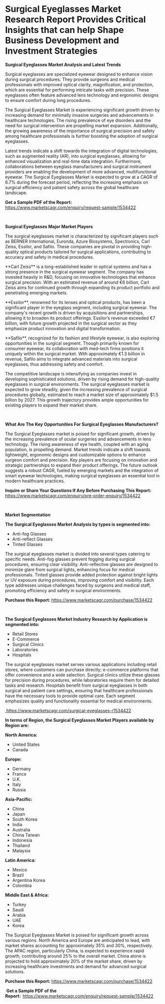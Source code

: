 <p><h1>Surgical Eyeglasses Market Research Report Provides Critical Insights that can help Shape Business Development and Investment Strategies</h1></p><p><strong>Surgical Eyeglasses Market Analysis and Latest Trends</strong></p>
<p><p>Surgical eyeglasses are specialized eyewear designed to enhance vision during surgical procedures. They provide surgeons and medical professionals with improved optical clarity, magnification, and protection, which are essential for performing intricate tasks with precision. These eyeglasses often feature advanced lens technology and ergonomic designs to ensure comfort during long procedures.</p><p>The Surgical Eyeglasses Market is experiencing significant growth driven by increasing demand for minimally invasive surgeries and advancements in healthcare technologies. The rising prevalence of eye disorders and the need for surgical intervention are propelling market expansion. Additionally, the growing awareness of the importance of surgical precision and safety among healthcare professionals is further boosting the adoption of surgical eyeglasses.</p><p>Latest trends indicate a shift towards the integration of digital technologies, such as augmented reality (AR), into surgical eyeglasses, allowing for enhanced visualization and real-time data integration. Furthermore, collaborations between eyeglass manufacturers and surgical instrument providers are enabling the development of more advanced, multifunctional eyewear. The Surgical Eyeglasses Market is expected to grow at a CAGR of 6.7% during the forecast period, reflecting the increasing emphasis on surgical efficiency and patient safety across the global healthcare landscape.</p></p>
<p><strong>Get a Sample PDF of the Report:&nbsp;</strong> <a href="https://www.marketscagr.com/enquiry/request-sample/1534422?utm_campaign=2033&utm_medium=2&utm_source=Github&utm_content=ia&utm_term=13042025&utm_id=surgical-eyeglasses">https://www.marketscagr.com/enquiry/request-sample/1534422</a></p>
<p>&nbsp;</p>
<p><strong>Surgical Eyeglasses Major Market Players</strong></p>
<p><p>The surgical eyeglasses market is characterized by significant players such as BERNER International, Euronda, Azure Biosystems, Spectronics, Carl Zeiss, Essilor, and Safilo. These companies are pivotal in providing high-quality optical products tailored for surgical applications, contributing to accuracy and safety in medical procedures.</p><p>**Carl Zeiss** is a long-established leader in optical systems and has a strong presence in the surgical eyewear segment. The company has invested heavily in R&D, focusing on innovative technologies that enhance surgical precision. With an estimated revenue of around €6 billion, Carl Zeiss aims for continued growth through expanding its product portfolio and penetrating emerging markets.</p><p>**Essilor**, renowned for its lenses and optical products, has been a significant player in the eyeglass segment, including surgical eyewear. The company's recent growth is driven by acquisitions and partnerships, allowing it to broaden its product offerings. Essilor’s revenue exceeded €7 billion, with future growth projected in the surgical sector as they emphasize product innovation and digital transformation.</p><p>**Safilo**, recognized for its fashion and lifestyle eyewear, is also exploring opportunities in the surgical segment. Though primarily known for consumer eyewear, its collaboration with med-tech firms positions it uniquely within the surgical market. With approximately €1.3 billion in revenue, Safilo aims to integrate advanced materials into surgical eyeglasses, thus addressing safety and comfort.</p><p>The competitive landscape is intensifying as companies invest in developing sophisticated solutions, driven by rising demand for high-quality eyeglasses in surgical environments. The surgical eyeglasses market is expected to grow steadily, given the increasing prevalence of surgical procedures globally, estimated to reach a market size of approximately $1.5 billion by 2027. This growth trajectory provides ample opportunities for existing players to expand their market share.</p></p>
<p>&nbsp;</p>
<p><strong>What Are The Key Opportunities For Surgical Eyeglasses Manufacturers?</strong></p>
<p><p>The Surgical Eyeglasses market is poised for significant growth, driven by the increasing prevalence of ocular surgeries and advancements in lens technology. The rising awareness of eye health, coupled with an aging population, is propelling demand. Market trends indicate a shift towards lightweight, ergonomic designs and customizable options to enhance surgeon comfort and precision. Key players are focusing on innovation and strategic partnerships to expand their product offerings. The future outlook suggests a robust CAGR, fueled by emerging markets and the integration of smart eyewear technologies, making surgical eyeglasses an essential tool in modern healthcare practices.</p></p>
<p><strong>Inquire or Share Your Questions If Any Before Purchasing This Report:</strong> <a href="https://www.marketscagr.com/enquiry/pre-order-enquiry/1534422?utm_campaign=2033&utm_medium=2&utm_source=Github&utm_content=ia&utm_term=13042025&utm_id=surgical-eyeglasses">https://www.marketscagr.com/enquiry/pre-order-enquiry/1534422</a></p>
<p>&nbsp;</p>
<p><strong>Market Segmentation</strong></p>
<p><strong>The Surgical Eyeglasses Market Analysis by types is segmented into:</strong></p>
<p><ul><li>Anti-fog Glasses</li><li>Anti-reflect Glasses</li><li>Tinted Glasses</li></ul></p>
<p><p>The surgical eyeglasses market is divided into several types catering to specific needs. Anti-fog glasses prevent fogging during surgical procedures, ensuring clear visibility. Anti-reflective glasses are designed to minimize glare from surgical lights, enhancing focus for medical professionals. Tinted glasses provide added protection against bright lights or UV exposure during procedures, improving comfort and visibility. Each type addresses unique challenges faced by surgeons and medical staff, promoting efficiency and safety in surgical environments.</p></p>
<p><strong>Purchase this Report:&nbsp;</strong><a href="https://www.marketscagr.com/purchase/1534422?utm_campaign=2033&utm_medium=2&utm_source=Github&utm_content=ia&utm_term=13042025&utm_id=surgical-eyeglasses">https://www.marketscagr.com/purchase/1534422</a></p>
<p>&nbsp;</p>
<p><strong>The Surgical Eyeglasses Market Industry Research by Application is segmented into:</strong></p>
<p><ul><li>Retail Stores</li><li>E-Commerce</li><li>Surgical Clinics</li><li>Laboratories</li><li>Hospitals</li></ul></p>
<p><p>The surgical eyeglasses market serves various applications including retail stores, where customers can purchase directly; e-commerce platforms that offer convenience and a wide selection. Surgical clinics utilize these glasses for precision during procedures, while laboratories require them for detailed tasks and research. Hospitals benefit from surgical eyeglasses in both surgical and patient care settings, ensuring that healthcare professionals have the necessary tools to provide optimal care. Each segment emphasizes quality and functionality essential for medical environments.</p></p>
<p><a href="https://www.marketscagr.com/surgical-eyeglasses-r1534422?utm_campaign=2033&utm_medium=2&utm_source=Github&utm_content=ia&utm_term=13042025&utm_id=surgical-eyeglasses">&nbsp;https://www.marketscagr.com/surgical-eyeglasses-r1534422</a></p>
<p><strong>In terms of Region, the Surgical Eyeglasses Market Players available by Region are:</strong></p>
<p>
    <p> <strong> North America: </strong>
        <ul>
            <li>United States</li>
            <li>Canada</li>
        </ul>
        </p> 
    <p> <strong> Europe: </strong>
        <ul>
            <li>Germany</li>
            <li>France</li>
            <li>U.K.</li>
            <li>Italy</li>
            <li>Russia</li>
        </ul>
        </p> 
    <p> <strong> Asia-Pacific: </strong>
        <ul>
            <li>China</li>
            <li>Japan</li>
            <li>South Korea</li>
            <li>India</li>
            <li>Australia</li>
            <li>China Taiwan</li>
            <li>Indonesia</li>
            <li>Thailand</li>
            <li>Malaysia</li>
        </ul>
        </p> 
    <p> <strong> Latin America: </strong>
        <ul>
            <li>Mexico</li>
            <li>Brazil</li>
            <li>Argentina Korea</li>
            <li>Colombia</li>
        </ul>
        </p> 
    <p> <strong> Middle East & Africa: </strong>
        <ul>
            <li>Turkey</li>
            <li>Saudi</li>
            <li>Arabia</li>
            <li>UAE</li>
            <li>Korea</li>
        </ul>
    </p>
    </p>
<p><p>The Surgical Eyeglasses Market is poised for significant growth across various regions. North America and Europe are anticipated to lead, with market shares accounting for approximately 35% and 30%, respectively. The APAC region, particularly China, is expected to experience rapid growth, contributing around 25% to the overall market. China alone is projected to hold approximately 20% of the market share, driven by increasing healthcare investments and demand for advanced surgical solutions.</p></p>
<p><strong>Purchase this Report: </strong><a href="https://www.marketscagr.com/purchase/1534422?utm_campaign=2033&utm_medium=2&utm_source=Github&utm_content=ia&utm_term=13042025&utm_id=surgical-eyeglasses">https://www.marketscagr.com/purchase/1534422</a></p>
<p>&nbsp;<strong>Get a Sample PDF of the Report:&nbsp;&nbsp;</strong><a href="https://www.marketscagr.com/enquiry/request-sample/1534422?utm_campaign=2033&utm_medium=2&utm_source=Github&utm_content=ia&utm_term=13042025&utm_id=surgical-eyeglasses">https://www.marketscagr.com/enquiry/request-sample/1534422</a></p>
<p><strong></strong></p>
<p><p></p><p></p><p></p></p>